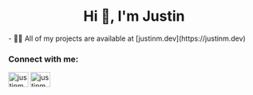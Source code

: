 <h1 align="center">Hi 👋, I'm Justin</h1>
- 👨‍💻 All of my projects are available at [justinm.dev](https://justinm.dev)

<h3 align="left">Connect with me:</h3>
<p align="left">
<a href="https://twitter.com/justinm3501" target="blank"><img align="center" src="https://raw.githubusercontent.com/rahuldkjain/github-profile-readme-generator/master/src/images/icons/Social/twitter.svg" alt="justinm3501" height="30" width="40" /></a>
<a href="https://linkedin.com/in/justinmartin3501" target="blank"><img align="center" src="https://raw.githubusercontent.com/rahuldkjain/github-profile-readme-generator/master/src/images/icons/Social/linked-in-alt.svg" alt="justinmartin3501" height="30" width="40" /></a>
</p>

